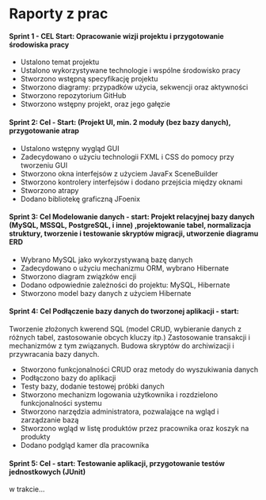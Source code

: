 # Raporty z prac

#### Sprint 1 - CEL Start: Opracowanie wizji projektu i przygotowanie środowiska pracy
- Ustalono temat projektu
- Ustalono wykorzystywane technologie i wspólne środowisko pracy
- Stworzono wstępną specyfikację projektu
- Stworzono diagramy: przypadków użycia, sekwencji oraz aktywności
- Stworzono repozytorium GitHub 
- Stworzono wstępny projekt, oraz jego gałęzie

#### Sprint 2: Cel - Start: (Projekt UI, min. 2 moduły (bez bazy danych), przygotowanie atrap
- Ustalono wstępny wygląd GUI
- Zadecydowano o użyciu technologii FXML i CSS do pomocy przy tworzeniu GUI
- Stworzono okna interfejsów z użyciem JavaFx SceneBuilder
- Stworzono kontrolery interfejsów i dodano przejścia między oknami
- Stworzono atrapy
- Dodano bibliotekę graficzną JFoenix

#### Sprint 3: Cel Modelowanie danych - start: Projekt relacyjnej bazy danych (MySQL, MSSQL, PostgreSQL, i inne) ,projektowanie tabel, normalizacja struktury, tworzenie i testowanie skryptów migracji, utworzenie diagramu ERD
- Wybrano MySQL jako wykorzystywaną bazę danych
-  Zadecydowano o użyciu mechanizmu ORM, wybrano Hibernate
- Stworzono diagram związków encji
- Dodano odpowiednie zależności do projektu: MySQL, Hibernate
- Stworzono model bazy danych z użyciem Hibernate

#### Sprint 4: Cel Podłączenie bazy danych do tworzonej aplikacji - start: 
Tworzenie złożonych kwerend SQL (model CRUD, wybieranie danych z różnych tabel, zastosowanie obcych kluczy itp.) Zastosowanie transakcji i mechanizmów z tym związanych. Budowa skryptów do archiwizacji i przywracania bazy danych.

- Stworzono funkcjonalności CRUD oraz metody do wyszukiwania danych
- Podłączono bazy do aplikacji
- Testy bazy, dodanie testowej próbki danych
- Stworzono mechanizm logowania użytkownika i rozdzielono funkcjonalności systemu
- Stworzono narzędzia administratora, pozwalające na wgląd i zarządzanie bazą
- Stworzono wgląd w listę produktów przez pracownika oraz koszyk na produkty
- Dodano podgląd kamer dla pracownika

#### Sprint 5: Cel - start: Testowanie aplikacji, przygotowanie testów jednostkowych (JUnit)
  w trakcie...
